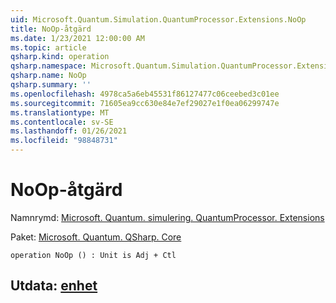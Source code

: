 ```yaml
---
uid: Microsoft.Quantum.Simulation.QuantumProcessor.Extensions.NoOp
title: NoOp-åtgärd
ms.date: 1/23/2021 12:00:00 AM
ms.topic: article
qsharp.kind: operation
qsharp.namespace: Microsoft.Quantum.Simulation.QuantumProcessor.Extensions
qsharp.name: NoOp
qsharp.summary: ''
ms.openlocfilehash: 4978ca5a6eb45531f86127477c06ceebed3c01ee
ms.sourcegitcommit: 71605ea9cc630e84e7ef29027e1f0ea06299747e
ms.translationtype: MT
ms.contentlocale: sv-SE
ms.lasthandoff: 01/26/2021
ms.locfileid: "98848731"
---
```

# <a name="noop-operation"></a>NoOp-åtgärd

Namnrymd: [Microsoft. Quantum. simulering. QuantumProcessor. Extensions](xref:Microsoft.Quantum.Simulation.QuantumProcessor.Extensions)

Paket: [Microsoft. Quantum. QSharp. Core](https://nuget.org/packages/Microsoft.Quantum.QSharp.Core)




```qsharp
operation NoOp () : Unit is Adj + Ctl
```


## <a name="output--unit"></a>Utdata: [enhet](xref:microsoft.quantum.lang-ref.unit)

